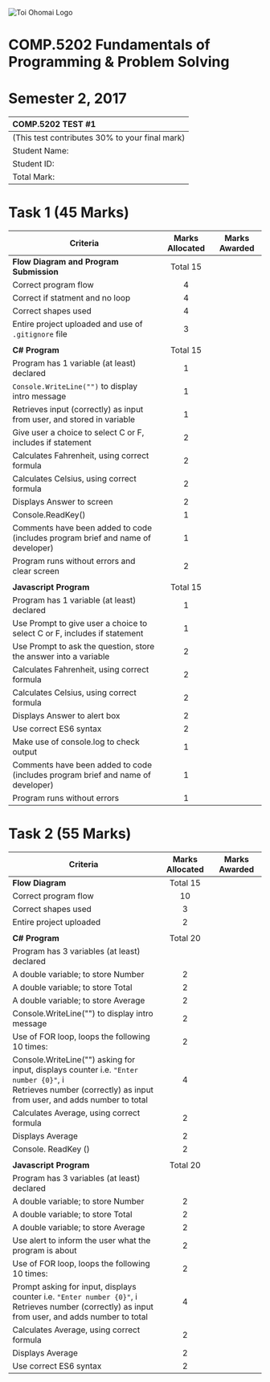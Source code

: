 <link rel="stylesheet" href="../css/styles.css">


![Toi Ohomai Logo](../images/toi-logo.jpg)

# COMP.5202 Fundamentals of Programming & Problem Solving
# Semester 2, 2017

| COMP.5202 TEST #1 |
| :--- |
| (This test contributes 30% to your final mark) |
| <span class="title">Student Name:</span> |
| <span class="title">Student ID:</span> |
| <span class="title">Total Mark:</span> |


<div style="page-break-after: always;"></div>

# Task 1 (45 Marks)

| Criteria | Marks Allocated | Marks Awarded |
| --- | :---:  | :---: |
| **Flow Diagram and Program Submission** | Total 15 |  |
| Correct program flow | 4 | |
| Correct if statment and no loop | 4 | |
| Correct shapes used  | 4 | |
| Entire project uploaded and use of `.gitignore` file  | 3 | |
| | | |
| **C# Program** | Total 15 |  |
| Program has 1 variable (at least) declared | 1 | |
| `Console.WriteLine("")` to display intro message  | 1 | |
| Retrieves input (correctly) as input from user, and stored in variable | 1 | |
| Give user a choice to select C or F, includes if statement | 2 | |
| Calculates Fahrenheit, using correct formula | 2 | |
| Calculates Celsius, using correct formula | 2 | |
| Displays Answer to screen | 2 | |
| Console.ReadKey() | 1 | |
| Comments have been added to code (includes program brief and name of developer) | 1 | |
| Program runs without errors and clear screen | 2 | |
| | | |
| **Javascript Program** | Total 15 |  |
| Program has 1 variable (at least) declared | 1 | |
| Use Prompt to give user a choice to select C or F, includes if statement | 1 | |
| Use Prompt to ask the question, store the answer into a variable  | 2 | |
| Calculates Fahrenheit, using correct formula | 2 | |
| Calculates Celsius, using correct formula | 2 | |
| Displays Answer to alert box | 2 | |
| Use correct ES6 syntax | 2 | |
| Make use of console.log to check output | 1 | |
| Comments have been added to code (includes program brief and name of developer) | 1 | |
| Program runs without errors | 1 | |

<div style="page-break-after: always;"></div>

# Task 2 (55 Marks)

| Criteria | Marks Allocated | Marks Awarded |
| --- | :---:  | :---: |
| **Flow Diagram** | Total 15 |  |
| Correct program flow | 10 | |
| Correct shapes used  | 3 | |
| Entire project uploaded | 2 | |
| | | |
| **C# Program** | Total 20 |  |
| Program has 3 variables (at least) declared | | |
| A double variable; to store Number | 2 | |
| A double variable; to store Total | 2 | |
| A double variable; to store Average | 2 | |
| Console.WriteLine("") to display intro message | 2 | |
| Use of FOR loop, loops the following 10 times: | 2 | |
| Console.WriteLine("") asking for input, displays counter i.e. `"Enter number {0}"`, i<br>Retrieves number (correctly) as input from user, and adds number to total | 4 | |
| Calculates Average, using correct formula | 2 | |
| Displays Average | 2 | |
| Console. ReadKey () | 2 | |
| | | |
| **Javascript Program** | Total 20 |  |
| Program has 3 variables (at least) declared | | |
| A double variable; to store Number | 2 | |
| A double variable; to store Total | 2 | |
| A double variable; to store Average | 2 | |
| Use alert to inform the user what the program is about | 2 | |
| Use of FOR loop, loops the following 10 times: | 2 | |
| Prompt asking for input, displays counter i.e. `"Enter number {0}"`, i<br>Retrieves number (correctly) as input from user, and adds number to total | 4 | |
| Calculates Average, using correct formula | 2 | |
| Displays Average | 2 | |
| Use correct ES6 syntax | 2 | |



